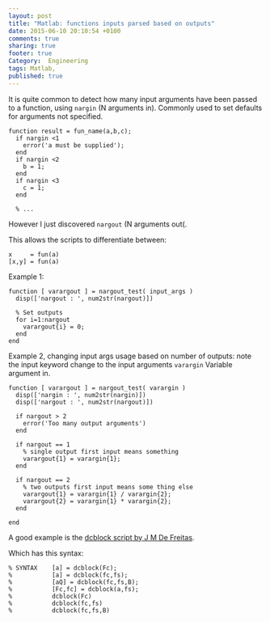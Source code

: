 ```yaml
---
layout: post
title: "Matlab: functions inputs parsed based on outputs"
date: 2015-06-10 20:10:54 +0100
comments: true
sharing: true
footer: true
Category:  Engineering
tags: Matlab,
published: true
---
```


It is quite common to detect how many input arguments have been passed to a function, using `nargin` (N arguments in).  Commonly used to set defaults for arguments not specified.

    function result = fun_name(a,b,c);
      if nargin <1
        error('a must be supplied');
      end
      if nargin <2
        b = 1; 
      end
      if nargin <3
        c = 1;
      end

      % ...

However I just discovered `nargout` (N arguments out(.

This allows the scripts to differentiate between:

    x     = fun(a)
    [x,y] = fun(a)

Example 1:

    function [ varargout ] = nargout_test( input_args )
      disp(['nargout : ', num2str(nargout)])
     
      % Set outputs
      for i=1:nargout
        varargout{i} = 0;
      end
    end
  
Example 2, changing input args usage based on number of outputs:
note the input keyword change to the input arguments `varargin` Variable argument in.

    function [ varargout ] = nargout_test( varargin )
      disp(['nargin : ', num2str(nargin)])
      disp(['nargout : ', num2str(nargout)])
     
      if nargout > 2
        error('Too many output arguments')
      end
     
      if nargout == 1
        % single output first input means something
        varargout{1} = varargin{1};
      end
     
      if nargout == 2
        % two outputs first input means some thing else
        varargout{1} = varargin{1} / varargin{2};
        varargout{2} = varargin{1} * varargin{2};
      end
     
    end


A good example is the [dcblock script by J M De Freitas][1].

Which has this syntax:

    % SYNTAX    [a] = dcblock(Fc);  
    %           [a] = dcblock(fc,fs);  
    %           [aQ] = dcblock(fc,fs,B);  
    %           [Fc,fc] = dcblock(a,fs);  
    %           dcblock(Fc)  
    %           dcblock(fc,fs)  
    %           dcblock(fc,fs,B)  

[1]: http://uk.mathworks.com/matlabcentral/fileexchange/13792-the-dc-blocking-filter/
